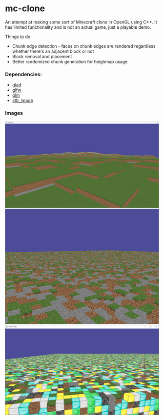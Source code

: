 # mc-clone
An attempt at making some sort of Minecraft clone in OpenGL using C++. It has limited functionality and is not an actual game, just a playable demo.

Things to do: 
* Chunk edge detection - faces on chunk edges are rendered regardless whether there's an adjacent block or not
* Block removal and placement
* Better randomized chunk generation for heighmap usage

### Dependencies:
* [glad](https://github.com/Dav1dde/glad)
* [glfw](https://github.com/glfw/glfw)
* [glm](https://github.com/g-truc/glm)
* [stb_image](https://github.com/nothings/stb)

### Images
![Chunks with random heights](https://github.com/limepixl/mc-clone/blob/master/images/1.png)
![Randomized basic blocks](https://github.com/limepixl/mc-clone/blob/master/images/2.png)
![Randomized all blocks](https://github.com/limepixl/mc-clone/blob/master/images/3.png)

